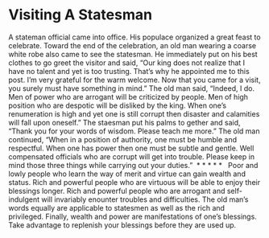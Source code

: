 # Visiting A Statesman

​A stateman official came into office. His populace organized a great feast to celebrate. Toward the end of the celebration, an old man wearing a coarse white robe also came to see the statesman. He immediately put on his best clothes to go greet the visitor and said, “Our king does not realize that I have no talent and yet is too trusting. That’s why he appointed me to this post. I’m very grateful for the warm welcome. Now that you came for a visit, you surely must have something in mind.”      ​The old man said, “Indeed, I do. Men of power who are arrogant will be criticized by people. Men of high position who are despotic will be disliked by the king. When one’s renumeration is high and yet one is still corrupt then disaster and calamities will fall upon oneself.” The staesman put his palms to gether and said, “Thank you for your words of wisdom. Please teach me more.” The old man continued, “When in a position of authority, one must be humble and respectful. When one has power then one must be subtle and gentle. Well compensated officials who are corrupt will get into trouble. Please keep in mind those three things while carrying out your duties.”  * * * * *   Poor and lowly people who learn the way of merit and virtue can gain wealth and status. Rich and powerful people who are virtuous will be able to enjoy their blessings longer. Rich and powerful people who are arrogant and self-indulgent will invariably enounter troubles and difficulties. The old man’s words equally are applicable to statesmen as well as the rich and privileged. Finally, wealth and power are manifestations of one’s blessings. Take advantage to replenish your blessings before they are used up.